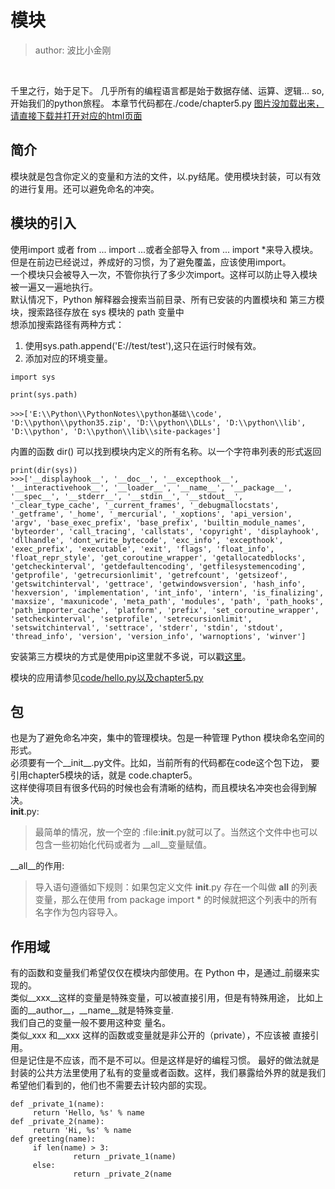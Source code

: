 # 模块
>author: 波比小金刚

<br/>

千里之行，始于足下。
几乎所有的编程语言都是始于数据存储、运算、逻辑...
so, 开始我们的python旅程。
本章节代码都在./code/chapter5.py
<a href="#">图片没加载出来，请直接下载并打开对应的html页面</a>

## 简介 

模块就是包含你定义的变量和方法的文件，以.py结尾。使用模块封装，可以有效的进行复用。还可以避免命名的冲突。

## 模块的引入

使用import 或者 from ... import ...或者全部导入 from ... import *来导入模块。
但是在前边已经说过，养成好的习惯，为了避免覆盖，应该使用import。<br/>
一个模块只会被导入一次，不管你执行了多少次import。这样可以防止导入模块被一遍又一遍地执行。<br/>
默认情况下，Python 解释器会搜索当前目录、所有已安装的内置模块和
第三方模块，搜索路径存放在 sys 模块的 path 变量中<br/>
想添加搜索路径有两种方式：
1. 使用sys.path.append('E://test/test'),这只在运行时候有效。
2. 添加对应的环境变量。

```
import sys

print(sys.path)

>>>['E:\\Python\\PythonNotes\\python基础\\code', 'D:\\python\\python35.zip', 'D:\\python\\DLLs', 'D:\\python\\lib', 'D:\\python', 'D:\\python\\lib\\site-packages']

```

内置的函数 dir() 可以找到模块内定义的所有名称。以一个字符串列表的形式返回

```
print(dir(sys))
>>>['__displayhook__', '__doc__', '__excepthook__', '__interactivehook__', '__loader__', '__name__', '__package__', '__spec__', '__stderr__', '__stdin__', '__stdout__', '_clear_type_cache', '_current_frames', '_debugmallocstats', '_getframe', '_home', '_mercurial', '_xoptions', 'api_version', 'argv', 'base_exec_prefix', 'base_prefix', 'builtin_module_names', 'byteorder', 'call_tracing', 'callstats', 'copyright', 'displayhook', 'dllhandle', 'dont_write_bytecode', 'exc_info', 'excepthook', 'exec_prefix', 'executable', 'exit', 'flags', 'float_info', 'float_repr_style', 'get_coroutine_wrapper', 'getallocatedblocks', 'getcheckinterval', 'getdefaultencoding', 'getfilesystemencoding', 'getprofile', 'getrecursionlimit', 'getrefcount', 'getsizeof', 'getswitchinterval', 'gettrace', 'getwindowsversion', 'hash_info', 'hexversion', 'implementation', 'int_info', 'intern', 'is_finalizing', 'maxsize', 'maxunicode', 'meta_path', 'modules', 'path', 'path_hooks', 'path_importer_cache', 'platform', 'prefix', 'set_coroutine_wrapper', 'setcheckinterval', 'setprofile', 'setrecursionlimit', 'setswitchinterval', 'settrace', 'stderr', 'stdin', 'stdout', 'thread_info', 'version', 'version_info', 'warnoptions', 'winver']
```

安装第三方模块的方式是使用pip这里就不多说，可以戳<a href='https://pip.pypa.io/en/stable/'>这里</a>。

模块的应用请参见<a href='./hello.py'>code/hello.py</a><a href='./chapter5.py'>以及chapter5.py</a>

## 包

也是为了避免命名冲突，集中的管理模块。包是一种管理 Python 模块命名空间的形式。<br/>
必须要有一个__init__.py文件。比如，当前所有的代码都在code这个包下边，
要引用chapter5模块的话，就是 code.chapter5。<br/>这样使得项目有很多代码的时候也会有清晰的结构，而且模块名冲突也会得到解决。<br/>
__init__.py:
>最简单的情况，放一个空的 :file:__init__.py就可以了。当然这个文件中也可以包含一些初始化代码或者为 __all__变量赋值。

__all__的作用:
>导入语句遵循如下规则：如果包定义文件 __init__.py 存在一个叫做 __all__ 的列表变量，那么在使用 from package import * 的时候就把这个列表中的所有名字作为包内容导入。 

## 作用域

有的函数和变量我们希望仅仅在模块内部使用。在
Python 中，是通过_前缀来实现的。<br/>
类似__xxx__这样的变量是特殊变量，可以被直接引用，但是有特殊用途，
比如上面的__author__，__name__就是特殊变量.<br/>
我们自己的变量一般不要用这种变
量名。<br/>
类似_xxx 和__xxx 这样的函数或变量就是非公开的（private），不应该被
直接引用。<br/>
但是记住是不应该，而不是不可以。但是这样是好的编程习惯。
最好的做法就是封装的公共方法里使用了私有的变量或者函数。这样，我们暴露给外界的就是我们希望他们看到的，他们也不需要去计较内部的实现。

```
def _private_1(name):
     return 'Hello, %s' % name  
def _private_2(name):
     return 'Hi, %s' % name  
def greeting(name):
     if len(name) > 3:
              return _private_1(name)
     else:
              return _private_2(name
```

